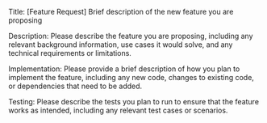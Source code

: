 Title:
[Feature Request] Brief description of the new feature you are proposing

Description:
Please describe the feature you are proposing, including any relevant background information, use cases it would solve, and any technical requirements or limitations.

Implementation:
Please provide a brief description of how you plan to implement the feature, including any new code, changes to existing code, or dependencies that need to be added.

Testing:
Please describe the tests you plan to run to ensure that the feature works as intended, including any relevant test cases or scenarios.
